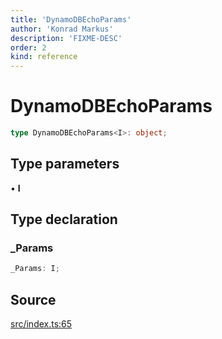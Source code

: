 ```yaml
---
title: 'DynamoDBEchoParams'
author: 'Konrad Markus'
description: 'FIXME-DESC'
order: 2
kind: reference
---
```


# DynamoDBEchoParams

```ts
type DynamoDBEchoParams<I>: object;
```

## Type parameters

• **I**

## Type declaration

### \_Params

```ts
_Params: I;
```

## Source

[src/index.ts:65](https://github.com/konkerdotdev/aws-client-effect-dynamodb/blob/61cc23ece48bc14ff19d7990e27b716d0c6ee7ed/src/index.ts#L65)
